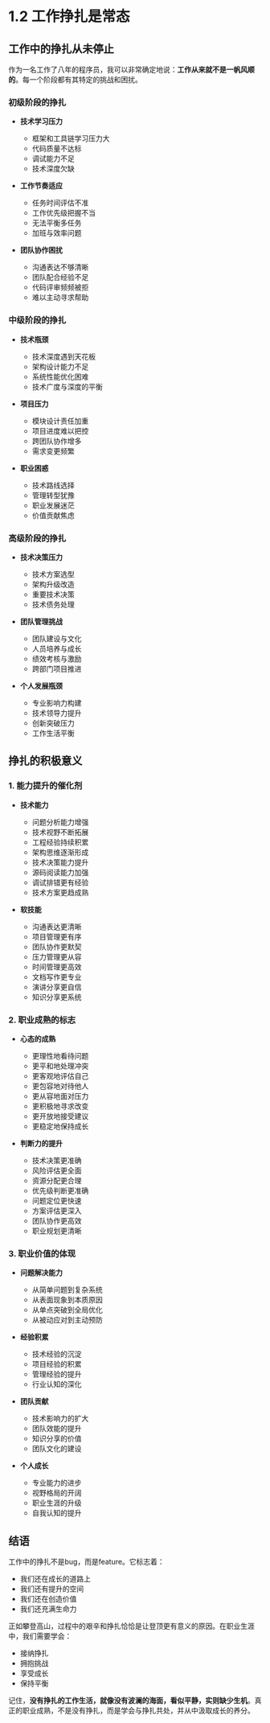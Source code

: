 # 1.2 工作挣扎是常态

## 工作中的挣扎从未停止

作为一名工作了八年的程序员，我可以非常确定地说：**工作从来就不是一帆风顺的**。每一个阶段都有其特定的挑战和困扰。

### 初级阶段的挣扎
- **技术学习压力**
  - 框架和工具链学习压力大
  - 代码质量不达标
  - 调试能力不足
  - 技术深度欠缺

- **工作节奏适应**
  - 任务时间评估不准
  - 工作优先级把握不当
  - 无法平衡多任务
  - 加班与效率问题

- **团队协作困扰**
  - 沟通表达不够清晰
  - 团队配合经验不足
  - 代码评审频频被拒
  - 难以主动寻求帮助

### 中级阶段的挣扎
- **技术瓶颈**
  - 技术深度遇到天花板
  - 架构设计能力不足
  - 系统性能优化困难
  - 技术广度与深度的平衡

- **项目压力**
  - 模块设计责任加重
  - 项目进度难以把控
  - 跨团队协作增多
  - 需求变更频繁

- **职业困惑**
  - 技术路线选择
  - 管理转型犹豫
  - 职业发展迷茫
  - 价值贡献焦虑

### 高级阶段的挣扎
- **技术决策压力**
  - 技术方案选型
  - 架构升级改造
  - 重要技术决策
  - 技术债务处理

- **团队管理挑战**
  - 团队建设与文化
  - 人员培养与成长
  - 绩效考核与激励
  - 跨部门项目推进

- **个人发展瓶颈**
  - 专业影响力构建
  - 技术领导力提升
  - 创新突破压力
  - 工作生活平衡

## 挣扎的积极意义

### 1. 能力提升的催化剂
- **技术能力**
  - 问题分析能力增强
  - 技术视野不断拓展
  - 工程经验持续积累
  - 架构思维逐渐形成
  - 技术决策能力提升
  - 源码阅读能力加强
  - 调试排错更有经验
  - 技术方案更趋成熟

- **软技能**
  - 沟通表达更清晰
  - 项目管理更有序
  - 团队协作更默契
  - 压力管理更从容
  - 时间管理更高效
  - 文档写作更专业
  - 演讲分享更自信
  - 知识分享更系统

### 2. 职业成熟的标志
- **心态的成熟**
  - 更理性地看待问题
  - 更平和地处理冲突
  - 更客观地评估自己
  - 更包容地对待他人
  - 更从容地面对压力
  - 更积极地寻求改变
  - 更开放地接受建议
  - 更稳定地保持成长

- **判断力的提升**
  - 技术决策更准确
  - 风险评估更全面
  - 资源分配更合理
  - 优先级判断更准确
  - 问题定位更快速
  - 方案评估更深入
  - 团队协作更高效
  - 职业规划更清晰

### 3. 职业价值的体现
- **问题解决能力**
  - 从简单问题到复杂系统
  - 从表面现象到本质原因
  - 从单点突破到全局优化
  - 从被动应对到主动预防

- **经验积累**
  - 技术经验的沉淀
  - 项目经验的积累
  - 管理经验的提升
  - 行业认知的深化

- **团队贡献**
  - 技术影响力的扩大
  - 团队效能的提升
  - 知识分享的价值
  - 团队文化的建设

- **个人成长**
  - 专业能力的进步
  - 视野格局的开阔
  - 职业生涯的升级
  - 自我认知的提升

## 结语

工作中的挣扎不是bug，而是feature。它标志着：
- 我们还在成长的道路上
- 我们还有提升的空间
- 我们还在创造价值
- 我们还充满生命力

正如攀登高山，过程中的艰辛和挣扎恰恰是让登顶更有意义的原因。在职业生涯中，我们需要学会：
- 接纳挣扎
- 拥抱挑战
- 享受成长
- 保持平衡

记住，**没有挣扎的工作生活，就像没有波澜的海面，看似平静，实则缺少生机**。真正的职业成熟，不是没有挣扎，而是学会与挣扎共处，并从中汲取成长的养分。
